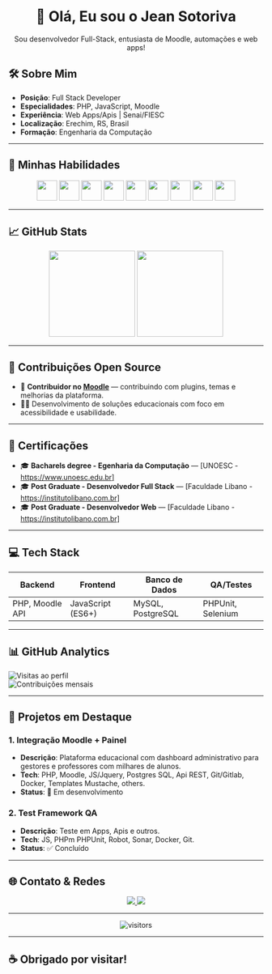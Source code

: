 <h1 align="center">👋 Olá, Eu sou o Jean Sotoriva</h1>

<p align="center">Sou desenvolvedor Full-Stack, entusiasta de Moodle, automações e web apps!</p>

## 🛠️ Sobre Mim

- **Posição**: Full Stack Developer  
- **Especialidades**: PHP, JavaScript, Moodle  
- **Experiência**: Web Apps/Apis | Senai/FIESC
- **Localização**: Erechim, RS, Brasil  
- **Formação**: Engenharia da Computação

---

## 🚀 Minhas Habilidades

<div align="center">
  <img src="https://cdn.jsdelivr.net/gh/devicons/devicon/icons/html5/html5-original.svg" height="40" width="40" />
  <img src="https://cdn.jsdelivr.net/gh/devicons/devicon/icons/css3/css3-original.svg" height="40" width="40" />
  <img src="https://cdn.jsdelivr.net/gh/devicons/devicon/icons/javascript/javascript-original.svg" height="40" width="40" />
  <img src="https://cdn.jsdelivr.net/gh/devicons/devicon/icons/php/php-original.svg" height="40" width="40" />
  <img src="https://cdn.jsdelivr.net/gh/devicons/devicon/icons/postgresql/postgresql-original.svg" height="40" width="40" />
  <img src="https://cdn.jsdelivr.net/gh/devicons/devicon/icons/linux/linux-original.svg" height="40" width="40" />
  <img src="https://cdn.jsdelivr.net/gh/devicons/devicon/icons/docker/docker-original.svg" height="40" width="40" />
  <img src="https://cdn.jsdelivr.net/gh/devicons/devicon/icons/git/git-original.svg" height="40" width="40" />
  <img src="https://cdn.jsdelivr.net/gh/devicons/devicon/icons/bash/bash-original.svg" height="40" width="40" />
</div>

---

## 📈 GitHub Stats

<div align="center">
  <img height="170" src="https://github-readme-stats.vercel.app/api?username=JeanSotoriva&theme=tokyonight&show_icons=true&hide_border=true" />
  <img height="170" src="https://github-readme-stats.vercel.app/api/top-langs/?username=JeanSotoriva&layout=compact&theme=tokyonight&hide_border=true" />
</div>

---

## 🧩 Contribuições Open Source

- 🧡 **Contribuidor no [Moodle](https://moodle.org/)** — contribuindo com plugins, temas e melhorias da plataforma.
- 👨‍🏫 Desenvolvimento de soluções educacionais com foco em acessibilidade e usabilidade.

---

## 💼 Certificações

- 🎓 **Bacharels degree - Egenharia da Computação** — [UNOESC - https://www.unoesc.edu.br]  
- 🎓 **Post Graduate - Desenvolvedor Full Stack** — [Faculdade Libano - https://institutolibano.com.br]  
- 🎓 **Post Graduate - Desenvolvedor Web** — [Faculdade Libano - https://institutolibano.com.br]

---

## 💻 Tech Stack

| Backend         | Frontend         | Banco de Dados     | QA/Testes        |
|----------------|------------------|--------------------|------------------|
| PHP, Moodle API| JavaScript (ES6+)| MySQL, PostgreSQL  | PHPUnit, Selenium|

---

## 📊 GitHub Analytics

![Visitas ao perfil](https://komarev.com/ghpvc/?username=SeuUsuario&color=blueviolet)  
![Contribuições mensais](https://github-readme-activity-graph.cyclic.app/graph?username=SeuUsuario&theme=react-dark&bg_color=000000)  

---

## 🚀 Projetos em Destaque

### 1. Integração Moodle + Painel
- **Descrição**: Plataforma educacional com dashboard administrativo para gestores e professores com milhares de alunos.
- **Tech**: PHP, Moodle, JS/Jquery, Postgres SQL, Api REST, Git/Gitlab, Docker, Templates Mustache, others.
- **Status**: 🚧 Em desenvolvimento

### 2. Test Framework QA
- **Descrição**: Teste em Apps, Apis e outros.
- **Tech**: JS, PHPm PHPUnit, Robot, Sonar, Docker, Git.
- **Status**: ✅ Concluído

---

## 🌐 Contato & Redes

<div align="center">
  <a href="https://www.linkedin.com/in/jean-sotoriva-7b4442142/" target="_blank">
    <img src="https://img.shields.io/badge/-LinkedIn-0A66C2?style=for-the-badge&logo=linkedin&logoColor=white" />
  </a>
  <a href="mailto:jean.sotoriva@email.com">
    <img src="https://img.shields.io/badge/-Gmail-D14836?style=for-the-badge&logo=gmail&logoColor=white" />
  </a>
</div>

---

<p align="center">
  <img src="https://komarev.com/ghpvc/?username=SeuUsuario&style=flat-square&color=blue" alt="visitors"/>
</p>

---

## ☕ Obrigado por visitar!
